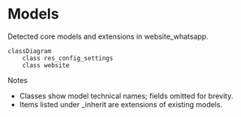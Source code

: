 # Models

Detected core models and extensions in website_whatsapp.

```mermaid
classDiagram
    class res_config_settings
    class website
```

Notes
- Classes show model technical names; fields omitted for brevity.
- Items listed under _inherit are extensions of existing models.

